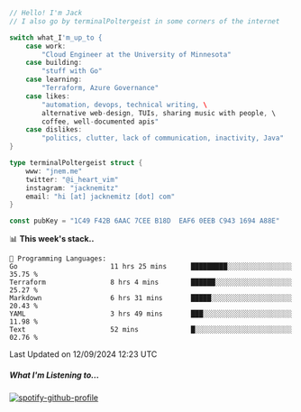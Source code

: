 ```go
// Hello! I'm Jack
// I also go by terminalPoltergeist in some corners of the internet

switch what_I'm_up_to {
    case work:
        "Cloud Engineer at the University of Minnesota"
    case building:
        "stuff with Go"
    case learning:
        "Terraform, Azure Governance"
    case likes:
        "automation, devops, technical writing, \
        alternative web-design, TUIs, sharing music with people, \
        coffee, well-documented apis"
    case dislikes:
        "politics, clutter, lack of communication, inactivity, Java"
}

type terminalPoltergeist struct {
    www: "jnem.me"
    twitter: "@i_heart_vim"
    instagram: "jacknemitz"
    email: "hi [at] jacknemitz [dot] com"
}

const pubKey = "1C49 F42B 6AAC 7CEE B18D  EAF6 0EEB C943 1694 A88E"
```

<!--START_SECTION:waka-->
📊 **This week's stack..** 

```text
💬 Programming Languages: 
Go                       11 hrs 25 mins      █████████░░░░░░░░░░░░░░░░   35.75 % 
Terraform                8 hrs 4 mins        ██████░░░░░░░░░░░░░░░░░░░   25.27 % 
Markdown                 6 hrs 31 mins       █████░░░░░░░░░░░░░░░░░░░░   20.43 % 
YAML                     3 hrs 49 mins       ███░░░░░░░░░░░░░░░░░░░░░░   11.98 % 
Text                     52 mins             █░░░░░░░░░░░░░░░░░░░░░░░░   02.76 % 
```


 Last Updated on 12/09/2024 12:23 UTC
<!--END_SECTION:waka-->

##### What I'm Listening to...

[![spotify-github-profile](https://jnem.me/listening-item?maxAge=2592000)](https://jnem.me/listening)
